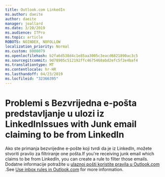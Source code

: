 ```yaml
---
title: Outlook.com LinkedIn
ms.author: daeite
author: daeite
manager: joallard
ms.date: 3/20/2019
ms.audience: ITPro
ms.topic: article
ROBOTS: NOINDEX, NOFOLLOW
localization_priority: Normal
ms.custom: 8000079
ms.openlocfilehash: b2fa6d538d4c1e85aa3005c3eacd6821890ac3c5
ms.sourcegitcommit: 9d78905c512192ffc4675468abd2efc5f2e4baf4
ms.translationtype: MT
ms.contentlocale: hr-HR
ms.lasthandoff: 04/23/2019
ms.locfileid: "32366395"
---
```

# <a name="issues-with-junk-email-claiming-to-be-from-linkedin"></a><span data-ttu-id="221fc-102">Problemi s Bezvrijedna e-pošta predstavljanje u ulozi iz LinkedIn</span><span class="sxs-lookup"><span data-stu-id="221fc-102">Issues with Junk email claiming to be from LinkedIn</span></span>

<span data-ttu-id="221fc-103">Ako ste primanja bezvrijedne e-pošte koji tvrdi da je iz LinkedIn, možete stvoriti pravilo za filtriranje one pošta.</span><span class="sxs-lookup"><span data-stu-id="221fc-103">If you're receiving junk email which claims to be from LinkedIn, you can create a rule to filter those emails.</span></span>
<span data-ttu-id="221fc-104">Dodatne informacije potražite u [ulaznoj pošti koristite pravila u Outlook.com](https://aka.ms/OutlookComInboxRules) .</span><span class="sxs-lookup"><span data-stu-id="221fc-104">See [Use inbox rules in Outlook.com](https://aka.ms/OutlookComInboxRules) for more information.</span></span>


